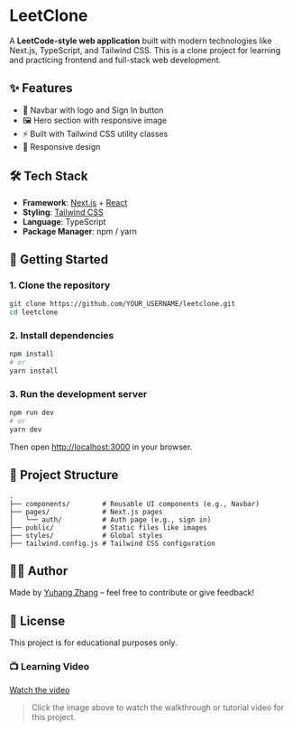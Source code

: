 # LeetClone

A **LeetCode-style web application** built with modern technologies like Next.js, TypeScript, and Tailwind CSS. This is a clone project for learning and practicing frontend and full-stack web development.

## ✨ Features

- 🧭 Navbar with logo and Sign In button
- 🖼️ Hero section with responsive image
- ⚡ Built with Tailwind CSS utility classes
- 📱 Responsive design

## 🛠️ Tech Stack

- **Framework**: [Next.js](https://nextjs.org/) + [React](https://reactjs.org/)
- **Styling**: [Tailwind CSS](https://tailwindcss.com/)
- **Language**: TypeScript
- **Package Manager**: npm / yarn

## 🚀 Getting Started

### 1. Clone the repository

```bash
git clone https://github.com/YOUR_USERNAME/leetclone.git
cd leetclone
```

### 2. Install dependencies

```bash
npm install
# or
yarn install
```

### 3. Run the development server

```bash
npm run dev
# or
yarn dev
```

Then open [http://localhost:3000](http://localhost:3000) in your browser.

## 📁 Project Structure

```
.
├── components/        # Reusable UI components (e.g., Navbar)
├── pages/             # Next.js pages
│   └── auth/          # Auth page (e.g., sign in)
├── public/            # Static files like images
├── styles/            # Global styles
├── tailwind.config.js # Tailwind CSS configuration
```

## 🧑‍💻 Author

Made by [Yuhang Zhang](https://github.com/YuhangZhangz) – feel free to contribute or give feedback!

## 📜 License

This project is for educational purposes only.

### 📺 Learning Video

[Watch the video](https://www.youtube.com/watch?v=GnodscC2p-A&t=1125s)


> Click the image above to watch the walkthrough or tutorial video for this project.
